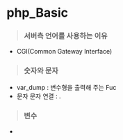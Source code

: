 # php_Basic
>### 서버측 언어를 사용하는 이유
- CGI(Common Gateway Interface)

>### 숫자와 문자
- var_dump : 변수형을 출력해 주는 Fuc
- 문자 문자 연결 : .

>### 변수
- 

